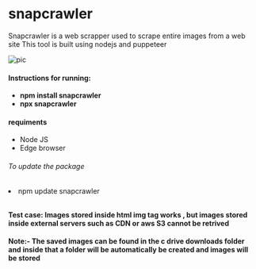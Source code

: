 # snapcrawler
Snapcrawler is a web scrapper used to scrape entire images from a web site
This tool is built using nodejs and puppeteer<br>

![pic](https://github.com/PrethamMuthappa/snapcrawler/assets/98420696/b4272120-0045-47fb-9f51-6c53e21da240)

<h4> Instructions for running: </h4>

<ul>

  <li><b>npm install snapcrawler</b></li>
  <li><b>npx snapcrawler</b> </li>

</ul>

<h4>requiments</h4>
<ul><li>Node JS</li>
    <li> Edge browser</li>
</ul>

<h6>To update the package</h6>
<li>npm update snapcrawler</li>
<br>

<b>Test case: Images stored inside html img tag works , but images stored inside external servers such as CDN or aws S3 cannot be retrived</b>

<b><h4>Note:- The saved images can be found in the c drive downloads folder and inside that a folder will be automatically be created and images will be stored  </b>
